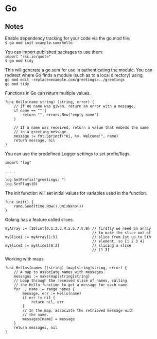 # Go

## Notes

Enable dependency tracking for your code via the go.mod file:  
`$ go mod init example.com/hello`

You can import published packages to use them:  
`import "rsc.io/quote"`  
`$ go mod tidy`

This will generate a go.sum for use in authenticating the module. You can redirect where Go finds a module (such as to a local directory) using  
`go mod edit -replace=example.com/greetings=../greetings`  
`go mod tidy`

Functions in Go can return multiple values.  
```golang
func Hello(name string) (string, error) {
    // If no name was given, return an error with a message.
    if name == "" {
        return "", errors.New("empty name")
    }

    // If a name was received, return a value that embeds the name
    // in a greeting message.
    message := fmt.Sprintf("Hi, %v. Welcome!", name)
    return message, nil
}
```

You can use the predefined Logger settings to set prefix/flags.
```golang
import "log"

. . .

log.SetPrefix("greetings: ")
log.SetFlags(0)
```

The init function will set initial values for variables used in the function.
```golang
func init() {
    rand.Seed(time.Now().UnixNano())
}
```

Golang has a feature called slices.
```golang
myArray := [10]int{0,1,2,3,4,5,6,7,8,9} // firstly we need an array
                                        // to make the slice out of
mySlice1 := myArray[1:5]                // slice from 1st up to 5th
                                        // element, so [1 2 3 4]
mySlice2 := mySlice1[0:2]               // slicing a slice
                                        // [1 2]
```

Working with maps
```golang
func Hellos(names []string) (map[string]string, error) {
    // A map to associate names with messages.
    messages := make(map[string]string)
    // Loop through the received slice of names, calling
    // the Hello function to get a message for each name.
    for _, name := range names {
        message, err := Hello(name)
        if err != nil {
            return nil, err
        }
        // In the map, associate the retrieved message with
        // the name.
        messages[name] = message
    }
    return messages, nil
}
```